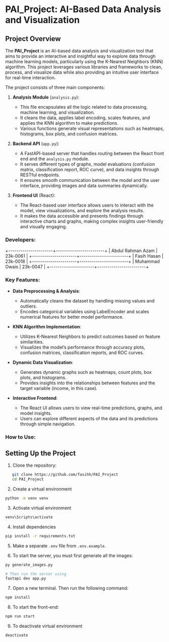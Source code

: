 







# PAI_Project: AI-Based Data Analysis and Visualization

## Project Overview

The **PAI_Project** is an AI-based data analysis and visualization tool that aims to provide an interactive and insightful way to explore data through machine learning models, particularly using the K-Nearest Neighbors (KNN) algorithm. This project leverages various libraries and frameworks to clean, process, and visualize data while also providing an intuitive user interface for real-time interaction.

The project consists of three main components:

1. **Analysis Module** (`analysis.py`): 
   - This file encapsulates all the logic related to data processing, machine learning, and visualization.
   - It cleans the data, applies label encoding, scales features, and applies the KNN algorithm to make predictions.
   - Various functions generate visual representations such as heatmaps, histograms, box plots, and confusion matrices.

2. **Backend API** (`app.py`): 
   - A FastAPI-based server that handles routing between the React front end and the `analysis.py` module.
   - It serves different types of graphs, model evaluations (confusion matrix, classification report, ROC curve), and data insights through RESTful endpoints.
   - It ensures smooth communication between the model and the user interface, providing images and data summaries dynamically.

3. **Frontend UI** (React):
   - The React-based user interface allows users to interact with the model, view visualizations, and explore the analysis results.
   - It makes the data accessible and presents findings through interactive charts and graphs, making complex insights user-friendly and visually engaging.

### Developers:
+----------------------+------------------------+
| Abdul Rahman Azam    | 23k-0061               |
+----------------------+------------------------+
| Fasih Hasan          | 23k-0018               |
+----------------------+------------------------+
| Muhammad Owais       | 23k-0047               |
+----------------------+------------------------+


### Key Features:

- **Data Preprocessing & Analysis**: 
  - Automatically cleans the dataset by handling missing values and outliers.
  - Encodes categorical variables using LabelEncoder and scales numerical features for better model performance.
  
- **KNN Algorithm Implementation**: 
  - Utilizes K-Nearest Neighbors to predict outcomes based on feature similarities.
  - Visualizes the model’s performance through accuracy plots, confusion matrices, classification reports, and ROC curves.

- **Dynamic Data Visualization**:
  - Generates dynamic graphs such as heatmaps, count plots, box plots, and histograms.
  - Provides insights into the relationships between features and the target variable (income, in this case).

- **Interactive Frontend**:
  - The React UI allows users to view real-time predictions, graphs, and model insights.
  - Users can explore different aspects of the data and its predictions through simple navigation.

### How to Use:
## Setting Up the Project

1. Clone the repository:
```bash
   git clone https://github.com/fasihh/PAI_Project
   cd PAI_Project
```

2. Create a virtual environment
```bash
python -m venv venv
```

3. Activate virtual environment
```bash
venv\Scripts\activate
```

4. Install dependencies
```bash
pip install -r requirements.txt
```

5. Make a separate `.env` file from `.env.example`.

6. To start the server, you must first generate all the images:
```bash
py generate_images.py

# Then run the server using
fastapi dev app.py
```

7. Open a new terminal. Then run the following command:
```bash
npm install
```

8. To start the front-end:
```bash
npm run start
```

9. To deactivate virtual environment
```bash
deactivate
```

